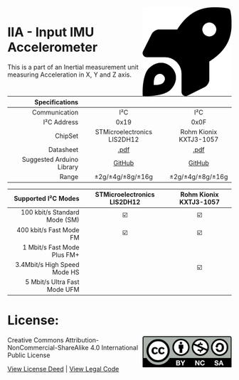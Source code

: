 <img src="assets/IIA.svg" width=200 align="right">

# IIA - Input IMU Accelerometer
This is a part of an Inertial measurement unit measuring Acceleration in X, Y and Z axis.

| Specifications | | |
| --: | :--: |:--: |
| Communication | I²C | I²C |
| I²C Address | 0x19 | 0x0F |
| ChipSet | STMicroelectronics LIS2DH12| Rohm Kionix KXTJ3-1057 |
| Datasheet | [.pdf](https://https://www.st.com/resource/en/datasheet/lis2dh12.pdf) |[.pdf](https://www.mouser.com/datasheet/2/348/rohm_s_a0002904669_1-2281852.pdf)|
| Suggested Arduino Library | [GitHub](https://github.com/sparkfun/SparkFun_LIS2DH12_Arduino_Library) |[GitHub](https://github.com/ldab/KXTJ3-1057)|
| Range | ±2g/±4g/±8g/±16g | ±2g/±4g/±8g/±16g |

| Supported I²C Modes | STMicroelectronics LIS2DH12| Rohm Kionix KXTJ3-1057 |
| --: | :--: |:--: |
|100 kbit/s Standard Mode (SM) | :ballot_box_with_check: |:ballot_box_with_check:|
|400 kbit/s	Fast Mode	FM|:ballot_box_with_check:|:ballot_box_with_check:|
| 1 Mbit/s	Fast Mode Plus	FM+|||
|3.4Mbit/s	High Speed Mode	HS||:ballot_box_with_check:|
| 5 Mbit/s	Ultra Fast Mode	UFM|||

# License: 
<img src="assets/CC-BY-NC-SA.svg" width=200 align="right">
Creative Commons Attribution-NonCommercial-ShareAlike 4.0 International Public License

[View License Deed](https://creativecommons.org/licenses/by-nc-sa/4.0/) | [View Legal Code](https://creativecommons.org/licenses/by-nc-sa/4.0/legalcode)
